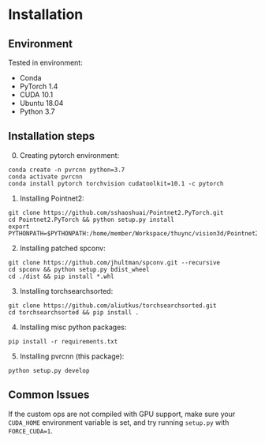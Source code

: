 # Installation

## Environment
Tested in environment:
- Conda
- PyTorch 1.4
- CUDA 10.1
- Ubuntu 18.04
- Python 3.7

## Installation steps
0. Creating pytorch environment:
```
conda create -n pvrcnn python=3.7
conda activate pvrcnn
conda install pytorch torchvision cudatoolkit=10.1 -c pytorch
```

1. Installing Pointnet2:
```
git clone https://github.com/sshaoshuai/Pointnet2.PyTorch.git
cd Pointnet2.PyTorch && python setup.py install
export PYTHONPATH=$PYTHONPATH:/home/member/Workspace/thuync/vision3d/Pointnet2.PyTorch/
```

2. Installing patched spconv:
```
git clone https://github.com/jhultman/spconv.git --recursive
cd spconv && python setup.py bdist_wheel
cd ./dist && pip install *.whl
```

3. Installing torchsearchsorted:
```
git clone https://github.com/aliutkus/torchsearchsorted.git
cd torchsearchsorted && pip install .
```

4. Installing misc python packages:
```
pip install -r requirements.txt
```

5. Installing pvrcnn (this package):
```
python setup.py develop
```

## Common Issues
If the custom ops are not compiled with GPU support, make sure your 
`CUDA_HOME` environment variable is set, and try running `setup.py` with `FORCE_CUDA=1`.
